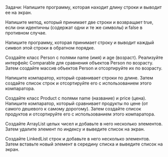 Задачи:
Напишите программу, которая находит длину строки и выводит ее на экран.

Напишите метод, который принимает две строки и возвращает true, если они идентичны (содержат одни и те же символы) и false в противном случае.

Напишите программу, которая принимает строку и выводит каждый символ этой строки в обратном порядке.

Создайте класс Person с полями name (имя) и age (возраст). Реализуйте интерфейс Comparable для сравнения объектов Person по возрасту. Затем создайте массив объектов Person и отсортируйте их по возрасту.

Напишите компаратор, который сравнивает строки по длине. Затем создайте список строк и отсортируйте его с использованием этого компаратора.

Создайте класс Product с полями name (название) и price (цена). Напишите компаратор, который сравнивает продукты по цене (от самого дешевого к самому дорогому). Затем создайте список продуктов и отсортируйте его с использованием этого компаратора.

Создайте ArrayList целых чисел и добавьте в него несколько элементов. Затем удалите элемент по индексу и выведите список на экран.

Создайте LinkedList строк и добавьте в него несколько элементов. Затем вставьте новый элемент в середину списка и выведите список на экран.